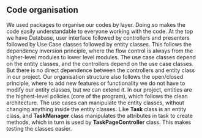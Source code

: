 ## Code organisation
We used packages to organise our codes by layer. Doing so makes the code easily understandable to everyone working with
the code. At the top we have Database, user interface followed by controllers and presenters followed  by Use Case 
classes followed by entity classes.
This follows the dependency inversion principle, where the flow control is always from the higher-level modules to 
lower level modules. The use case classes depend on the entity classes, and the controllers depend on the use case
classes. But there is no direct dependence between the controllers and entity class in our project. 
Our organisation structure also follows the open/closed principle, where to add new features or functionality we do not
have to modify our entity classes, but we can extend it.
In our project, entities are the highest-level policies  (core of the program), which follows the clean architecture.
The use cases can manipulate the entity classes, without changing anything inside the entity classes. Like **Task** 
class is an entity class, and **TaskManager** class manipulates the attributes in task to create methods, which in turn 
is used by **TaskPageController** class.  This makes testing the classes easier. 



